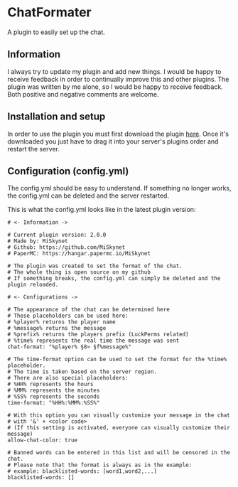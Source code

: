 # ChatFormater
A plugin to easily set up the chat. 

## Information
I always try to update my plugin and add new things. I would be happy to receive feedback in order to continually improve this 
and other plugins. The plugin was written by me alone, so I would be happy to receive feedback. Both positive and 
negative comments are welcome.

## Installation and setup
In order to use the plugin you must first download the plugin [here](https://hangar.papermc.io/MiSkynet/ChatFormater). 
Once it's downloaded you just have to drag it into your server's plugins order and restart the server.

## Configuration (config.yml)
The config.yml should be easy to understand. If something no longer works, the config.yml can be deleted and the server restarted.

This is what the config.yml looks like in the latest plugin version:
``` 
# <- Information ->

# Current plugin version: 2.0.0
# Made by: MiSkynet
# Github: https://github.com/MiSkynet
# PaperMC: https://hangar.papermc.io/MiSkynet

# The plugin was created to set the format of the chat.
# The whole thing is open source on my github
# If something breaks, the config.yml can simply be deleted and the plugin reloaded.

# <- Configurations ->

# The appearance of the chat can be determined here
# These placeholders can be used here:
# %player% returns the player name
# %message% returns the message
# %prefix% returns the players prefix (LuckPerms related)
# %time% represents the real time the message was sent
chat-format: "%player% §8» §f%message%"

# The time-format option can be used to set the format for the %time% placeholder.
# The time is taken based on the server region.
# There are also special placeholders:
# %HH% represents the hours
# %MM% represents the minutes
# %SS% represents the seconds
time-format: "%HH%:%MM%:%SS%"

# With this option you can visually customize your message in the chat 
# with '&' + <color code>
# (If this setting is activated, everyone can visually customize their message)
allow-chat-color: true

# Banned words can be entered in this list and will be censored in the chat.
# Please note that the format is always as in the example:
# example: blacklisted-words: [word1,word2,...]
blacklisted-words: []
```
